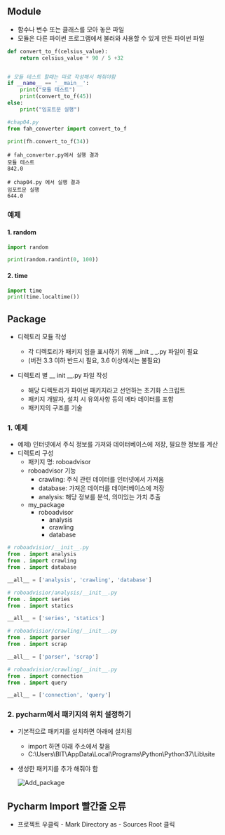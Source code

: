 ## Module

- 함수나 변수 또는 클래스를 모아 놓은 파일
- 모듈은 다른 파이썬 프로그램에서 불러와 사용할 수 있게 만든 파이썬 파일

```python
def convert_to_f(celsius_value):
    return celsius_value * 90 / 5 +32


# 모듈 테스트 할때는 따로 작성해서 해줘야함
if __name__ == '__main__':
    print("모듈 테스트")
    print(convert_to_f(45))  
else:
    print("임포트문 실행")
```

```python
#chap04.py
from fah_converter import convert_to_f

print(fh.convert_to_f(34))
```

```shell
# fah_converter.py에서 실행 결과
모듈 테스트
842.0
```

```shell
# chap04.py 에서 실행 결과
임포트문 실행
644.0
```

### 예제

#### 1. random

```python
import random

print(random.randint(0, 100))
```

#### 2. time

```python
import time
print(time.localtime())
```



## Package

- 디렉토리 모듈 작성
  - 각 디렉토리가 패키지 임을 표시하기 위해 __init _ _.py 파일이 필요
  - (버전 3.3 이하 반드시 필요, 3.6 이상에서는 불필요)

- 디렉토리 별 __ init __.py 파일 작성
  - 해당 디렉토리가 파이썬 패키지라고 선언하는 초기화 스크립트
  - 패키지 개발자, 설치 시 유의사항 등의 메타 데이터를 포함
  - 패키지의 구조를 기술

### 1. 예제

- 예제) 인터넷에서 주식 정보를 가져와 데이터베이스에 저장, 필요한 정보를 계산
- 디렉토리 구성
  - 패키지 명: roboadvisor
  - roboadvisor 기능
    - crawling: 주식 관련 데이터를 인터넷에서 가져옴
    - database: 가져온 데이터를 데이터베이스에 저장
    - analysis: 해당 정보를 분석, 의미있는 가치 추출
  - my_package
    - roboadvisor
      - analysis
      - crawling
      - database


```python
# roboadvisior/__init__.py
from . import analysis
from . import crawling
from . import database

__all__ = ['analysis', 'crawling', 'database']
```

```python
# roboadvisior/analysis/__init__.py
from . import series
from . import statics

__all__ = ['series', 'statics']
```

```python
# roboadvisior/crawling/__init__.py
from . import parser
from . import scrap

__all__ = ['parser', 'scrap']
```

```python
# roboadvisior/crawling/__init__.py
from . import connection
from . import query

__all__ = ['connection', 'query']
```

### 2. pycharm에서 패키지의 위치 설정하기

- 기본적으로 패키지를 설치하면 아래에 설치됨
  - import 하면 아래 주소에서 찾음
  - C:\Users\BIT\AppData\Local\Programs\Python\Python37\Lib\site

- 생성한 패키지를 추가 해줘야 함

  ![Add_package](..\사진\Add_package.PNG)





## Pycharm Import 빨간줄 오류

- 프로젝트 우클릭 - Mark Directory as - Sources Root 클릭
